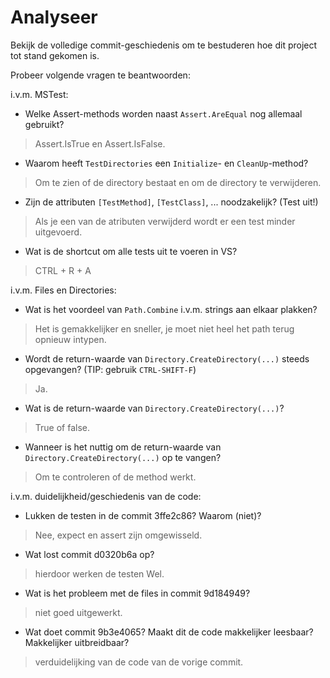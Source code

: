 # Analyseer

Bekijk de volledige commit-geschiedenis om te bestuderen hoe dit project tot stand gekomen is.

Probeer volgende vragen te beantwoorden:

i.v.m. MSTest:

- Welke Assert-methods worden naast `Assert.AreEqual` nog allemaal gebruikt?

>Assert.IsTrue en Assert.IsFalse.

- Waarom heeft `TestDirectories` een `Initialize`- en `CleanUp`-method?

> Om te zien of de directory bestaat en om de directory te verwijderen.

- Zijn de attributen `[TestMethod]`, `[TestClass]`, ... noodzakelijk? (Test uit!)

> Als je een van de atributen verwijderd wordt er een test minder uitgevoerd.

- Wat is de shortcut om alle tests uit te voeren in VS?

> CTRL + R + A

i.v.m. Files en Directories:

- Wat is het voordeel van `Path.Combine` i.v.m. strings aan elkaar plakken?

> Het is gemakkelijker en sneller, je moet niet heel het path terug opnieuw intypen.

- Wordt de return-waarde van `Directory.CreateDirectory(...)` steeds opgevangen? (TIP: gebruik `CTRL-SHIFT-F`)

>Ja.

- Wat is de return-waarde van `Directory.CreateDirectory(...)`?

>True of false.

- Wanneer is het nuttig om de return-waarde van `Directory.CreateDirectory(...)` op te vangen?

>Om te controleren of de method werkt.

i.v.m. duidelijkheid/geschiedenis van de code:

- Lukken de testen in de commit 3ffe2c86? Waarom (niet)?

>Nee, expect en assert zijn omgewisseld.

- Wat lost commit d0320b6a op?

>hierdoor werken de testen Wel.

- Wat is het probleem met de files in commit 9d184949?

> niet goed uitgewerkt.

- Wat doet commit 9b3e4065? Maakt dit de code makkelijker leesbaar? Makkelijker uitbreidbaar?

> verduidelijking van de code van de vorige commit.




